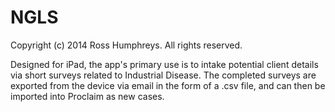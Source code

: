 NGLS
====

Copyright (c) 2014 Ross Humphreys. All rights reserved.

Designed for iPad, the app's primary use is to intake potential client details via short surveys related to Industrial Disease. The completed surveys are exported from the device via email in the form of a .csv file, and can then be imported into Proclaim as new cases.
